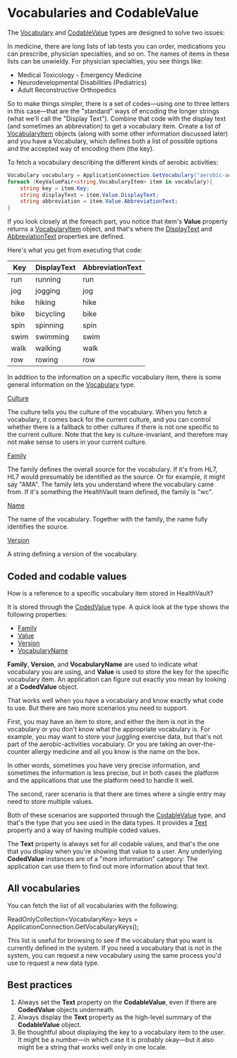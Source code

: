 Vocabularies and CodableValue
=============================

The [Vocabulary](/healthvault/sdks/dotnet/microsoft.health.vocabulary.yml) and [CodableValue](/healthvault/sdks/dotnet/microsoft.health.itemtypes.codablevalue.yml) types are designed to solve two issues:

In medicine, there are long lists of lab tests you can order, medications you can prescribe, physician specialties, and so on. The names of items in these lists can be unwieldy. For physician specialties, you see things like:

-   Medical Toxicology - Emergency Medicine
-   Neurodevelopmental Disabilities (Pediatrics)
-   Adult Reconstructive Orthopedics

So to make things simpler, there is a set of codes—using one to three letters in this case—that are the "standard" ways of encoding the longer strings (what we'll call the "Display Text"). Combine that code with the display text (and sometimes an abbreviation) to get a vocabulary item. Create a list of [VocabularyItem](/healthvault/sdks/dotnet/microsoft.health.vocabularyitem.yml) objects (along with some other information discussed later) and you have a Vocabulary, which defines both a list of possible options and the accepted way of encoding them (the key).

To fetch a vocabulary describing the different kinds of aerobic activities:

```c#
Vocabulary vocabulary = ApplicationConnection.GetVocabulary("aerobic-activites");
foreach (KeyValuePair<string,VocabularyItem> item in vocabulary){
    string key = item.Key;
    string displayText = item.Value.DisplayText;
    string abbreviation = item.Value.AbbreviationText;
}
```
If you look closely at the <span class="code">foreach</span> part, you notice that item's **Value** property returns a [VocabularyItem](/healthvault/sdks/dotnet/microsoft.health.vocabularyitem.yml) object, and that's where the [DisplayText](/healthvault/sdks/dotnet/microsoft.health.vocabularyitem.displaytext.yml) and [AbbreviationText](/healthvault/sdks/dotnet/microsoft.health.vocabularyitem.abbreviationtext.yml) properties are defined.

Here's what you get from executing that code:

| Key  | DisplayText | AbbreviationText |
|------|-------------|------------------|
| run  | running     | run              |
| jog  | jogging     | jog              |
| hike | hiking      | hike             |
| bike | bicycling   | bike             |
| spin | spinning    | spin             |
| swim | swimming    | swim             |
| walk | walking     | walk             |
| row  | rowing      | row              |

In addition to the information on a specific vocabulary item, there is some general information on the [Vocabulary](/healthvault/sdks/dotnet/microsoft.health.vocabulary.yml) type.

[Culture](/healthvault/sdks/dotnet/microsoft.health.vocabulary.culture.yml)

The culture tells you the culture of the vocabulary. When you fetch a vocabulary, it comes back for the current culture, and you can control whether there is a fallback to other cultures if there is not one specific to the current culture. Note that the key is culture-invariant, and therefore may not make sense to users in your current culture.

[Family](/healthvault/sdks/dotnet/microsoft.health.vocabulary.family.yml)

The family defines the overall source for the vocabulary. If it's from HL7, HL7 would presumably be identified as the source. Or for example, it might say "AMA". The family lets you understand where the vocabulary came from. If it's something the HealthVault team defined, the family is "wc".

[Name](/healthvault/sdks/dotnet/microsoft.health.vocabulary.name.yml)

The name of the vocabulary. Together with the family, the name fully identifies the source.

[Version](/healthvault/sdks/dotnet/microsoft.health.vocabulary.version.yml)

A string defining a version of the vocabulary.

Coded and codable values
------------------------

How is a reference to a specific vocabulary item stored in HealthVault?

It is stored through the [CodedValue](/healthvault/sdks/dotnet/microsoft.health.itemtypes.codedvalue.yml) type. A quick look at the type shows the following properties:

-   [Family](/healthvault/sdks/dotnet/microsoft.health.itemtypes.codedvalue.family.yml)
-   [Value](/healthvault/sdks/dotnet/microsoft.health.itemtypes.codedvalue.value.yml)
-   [Version](/healthvault/sdks/dotnet/microsoft.health.itemtypes.codedvalue.version.yml)
-   [VocabularyName](/healthvault/sdks/dotnet/microsoft.health.itemtypes.codedvalue.vocabularyname.yml)

**Family**, **Version**, and **VocabularyName** are used to indicate what vocabulary you are using, and **Value** is used to store the key for the specific vocabulary item. An application can figure out exactly you mean by looking at a **CodedValue** object.

That works well when you have a vocabulary and know exactly what code to use. But there are two more scenarios you need to support.

First, you may have an item to store, and either the item is not in the vocabulary or you don't know what the appropriate vocabulary is. For example, you may want to store your juggling exercise data, but that's not part of the aerobic-activities vocabulary. Or you are taking an over-the-counter allergy medicine and all you know is the name on the box.

In other words, sometimes you have very precise information, and sometimes the information is less precise, but in both cases the platform and the applications that use the platform need to handle it well.

The second, rarer scenario is that there are times where a single entry may need to store multiple values.

Both of these scenarios are supported through the [CodableValue](/healthvault/sdks/dotnet/microsoft.health.itemtypes.codablevalue.yml) type, and that's the type that you see used in the data types. It provides a [Text](/healthvault/sdks/dotnet/microsoft.health.itemtypes.codablevalue.text.yml) property and a way of having multiple coded values.

The **Text** property is always set for all codable values, and that's the one that you display when you're showing that value to a user. Any underlying **CodedValue** instances are of a "more information" category: The application can use them to find out more information about that text.

All vocabularies
----------------

You can fetch the list of all vocabularies with the following:

<span class="code">ReadOnlyCollection&lt;VocabularyKey&gt; keys = ApplicationConnection.GetVocabularyKeys();</span>

This list is useful for browsing to see if the vocabulary that you want is currently defined in the system. If you need a vocabulary that is not in the system, you can request a new vocabulary using the same process you'd use to request a new data type.

Best practices
--------------

1.  Always set the **Text** property on the **CodableValue**, even if there are **CodedValue** objects underneath.
2.  Always display the **Text** property as the high-level summary of the **CodableValue** object.
3.  Be thoughtful about displaying the key to a vocabulary item to the user. It might be a number—in which case it is probably okay—but it also might be a string that works well only in one locale.

